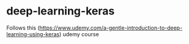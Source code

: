 # deep-learning-keras
Follows this (https://www.udemy.com/a-gentle-introduction-to-deep-learning-using-keras) udemy course

